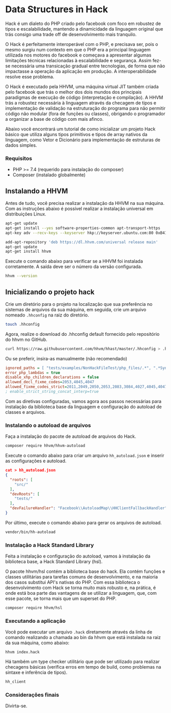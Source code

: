 # Data Structures in Hack
Hack é um dialeto do PHP criado pelo facebook com foco em robustez de tipos e escalabilidade, mantendo a dinamicidade da linguagem original que trás consigo uma trade off de desenvolvimento mais tranquilo.

O Hack é perfeitamente interoperável com o PHP, e precisava ser, pois o mesmo surgiu num contexto em que o PHP era a principal linguagem utilizada nos motores do facebook e começava a apresentar algumas limitações técnicas relacionadas à escalabilidade e segurança. Assim fez-se necessária uma transicação gradual entre tecnologias, de forma que não impactasse a operação da aplicação em produção. A interoperabilidade resolve esse problema.

O Hack é executado pela HHVM, uma máquina virtual JIT também criada pelo facebook que trás o melhor dos dois mundos dos principais paradigmas de execução de código (interpretação e compilação). A HHVM trás a robustez necessária à linguagem através da checagem de tipos e implementação de validação na estruturação do programa para não permitir código não modular (fora de funções ou classes), obrigando o programador a organizar a base de código com mais afinco.

Abaixo você encontrará um tutorial de como inicializar um projeto Hack básico que utiliza alguns tipos primitivos e tipos de array nativos da linguagem, como Vetor e Dicionário para implementação de estruturas de dados simples.

### Requisitos

- PHP >= 7.4 (requerido para instalação do composer)
- Composer (instalado globalmente)

## Instalando a HHVM

Antes de tudo, você precisa realizar a instalação da HHVM na sua máquina. Com as instruções abaixo é possível realizar a instalação universal em distribuições Linux.

```bash
apt-get update 
apt-get install --yes software-properties-common apt-transport-https 
apt-key adv --recv-keys --keyserver hkp://keyserver.ubuntu.com:80 0xB4112585D386EB94 

add-apt-repository 'deb https://dl.hhvm.com/universal release main' 
apt-get update 
apt-get install hhvm
```

Execute o comando abaixo para verificar se a HHVM foi instalada corretamente. A saída deve ser o número da versão configurada.

```bash
hhvm --version
```
## Inicializando o projeto hack

Crie um diretório para o projeto na localização que sua preferência no sistemas de arquivos da sua máquina, em seguida, crie um arquivo nomeado `.hhconfig` na raiz do diretório.

```bash
touch .hhconfig
```

Agora, realize o download do .hhconfig default fornecido pelo repositório do hhvm no GitHub.

```bash
curl https://raw.githubusercontent.com/hhvm/hhast/master/.hhconfig > .hhconfig
```

Ou se preferir, insira-as manualmente (não recomendado)

```ini
ignored_paths = [ "tests/examples/NonHackFileTest/php_files/.*", ".*SyntaxExample.*", "vendor/bin" ]
error_php_lambdas = true
disable_xhp_children_declarations = false
allowed_decl_fixme_codes=2053,4045,4047
allowed_fixme_codes_strict=2011,2049,2050,2053,2083,3084,4027,4045,4047,4104,4106,4107,4108,4110,4128,4135,4188,4223,4240,4323,4390,4401
; enable_strict_string_concat_interp=true
```

Com as diretivas configuradas, vamos agora aos passos necessárias para instalação da biblioteca base da linguagem e configuração do autoload de classes e arquivos.

### Instalando o autoload de arquivos

Faça a instalação do pacote de autoload de arquivos do Hack.

```bash
composer require hhvm/hhvm-autoload
```


Execute o comando abaixo para criar um arquivo `hh_autoload.json` e inserir as configurações e autoload.

```json
cat > hh_autoload.json
{
  "roots": [
    "src/"
  ],
  "devRoots": [
    "tests/"
  ],
  "devFailureHandler": "Facebook\\AutoloadMap\\HHClientFallbackHandler"
}
```

Por último, execute o comando abaixo para gerar os arquivos de autoload.

```bash 
vendor/bin/hh-autoload
```

### Instalação a Hack Standard Library

Feita a instalação e configuração do autoload, vamos à instalação da biblioteca base, a Hack Standard Library (hsl).

O pacote hhvm/hsl contém a biblioteca base do hack. Ela contém funções e classes utilitárias para tarefas comuns de desenvolvimento, e na maioria dos casos substitui API's nativas do PHP.
 Com essa biblioteca o desenvolvimento com Hack se torna muito mais robusto e, na prática, é onde está boa parte das vantagens de se utilizar a linguagem, que, com esse pacote, se torna mais que um superset do PHP.

```bash
composer require hhvm/hsl
```

### Executando a aplicação

Você pode executar um arquivo `.hack` diretamente através da linha de comando realizando a chamada ao bin da hhvm que está instalada na raiz da sua máquina, como abaixo:

```
hhvm index.hack
```

Há também um  type checker utilitário que pode ser utilizado para realizar checagens básicas (verifica erros em tempo de build, como problemas na sintaxe e inferência de tipos).

```bash
hh_client
```

### Considerações finais

Divirta-se.